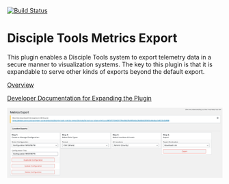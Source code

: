 [![Build Status](https://travis-ci.com/DiscipleTools/disciple-tools-metrics-export.svg?branch=master)](https://travis-ci.com/DiscipleTools/disciple-tools-metrics-export)

# Disciple Tools Metrics Export
This plugin enables a Disciple Tools system to export telemetry data in a secure manner to visualization systems. The key to this plugin is that it is expandable to serve other kinds of exports beyond the default export.

[Overview](https://github.com/DiscipleTools/disciple-tools-metrics-export/wiki)

[Developer Documentation for Expanding the Plugin](samples/format-plugin-template.php)

![one time link](https://raw.githubusercontent.com/DiscipleTools/disciple-tools-metrics-export/master/documentation/metrics-export-one-time-link.png)

